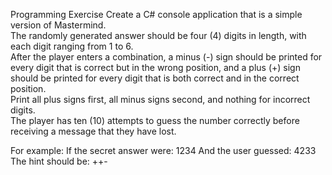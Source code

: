 Programming Exercise
Create a C# console application that is a simple version of Mastermind.  
The randomly generated answer should be four (4) digits in length, with each digit ranging from 1 to 6.  
After the player enters a combination, a minus (-) sign should be printed for every digit that is correct but in the wrong position, and a plus (+) sign should be printed for every digit that is both correct and in the correct position.  
Print all plus signs first, all minus signs second, and nothing for incorrect digits.  
The player has ten (10) attempts to guess the number correctly before receiving a message that they have lost.

For example:
If the secret answer were: 1234
And the user guessed: 4233
The hint should be: ++-
